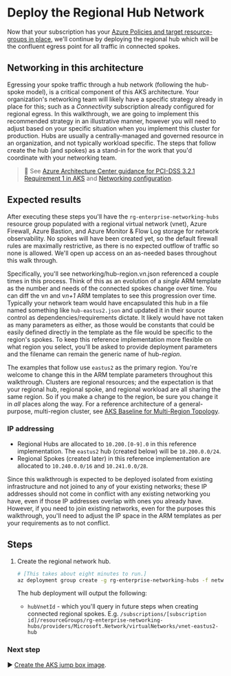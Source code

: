# Deploy the Regional Hub Network

Now that your subscription has your [Azure Policies and target resource-groups in place](./04-subscription.md), we'll continue by deploying the regional hub which will be the confluent egress point for all traffic in connected spokes.

## Networking in this architecture

Egressing your spoke traffic through a hub network (following the hub-spoke model), is a critical component of this AKS architecture. Your organization's networking team will likely have a specific strategy already in place for this; such as a _Connectivity_ subscription already configured for regional egress. In this walkthrough, we are going to implement this recommended strategy in an illustrative manner, however you will need to adjust based on your specific situation when you implement this cluster for production. Hubs are usually a centrally-managed and governed resource in an organization, and not typically workload specific. The steps that follow create the hub (and spokes) as a stand-in for the work that you'd coordinate with your networking team.

> :notebook: See [Azure Architecture Center guidance for PCI-DSS 3.2.1 Requirement 1 in AKS](https://docs.microsoft.com/azure/architecture/reference-architectures/containers/aks-pci/aks-pci-network#requirement-1install-and-maintain-a-firewall-configuration-to-protect-cardholder-data) and [Networking configuration](https://docs.microsoft.com/azure/architecture/reference-architectures/containers/aks-pci/aks-pci-ra-code-assets#networking-configuration).

## Expected results

After executing these steps you'll have the `rg-enterprise-networking-hubs` resource group populated with a regional virtual network (vnet), Azure Firewall, Azure Bastion, and Azure Monitor & Flow Log storage for network observability. No spokes will have been created yet, so the default firewall rules are maximally restrictive, as there is no expected outflow of traffic so none is allowed. We'll open up access on an as-needed bases throughout this walk through.

Specifically, you'll see networking/hub-region.v​_n_.json referenced a couple times in this process. Think of this as an evolution of a _single_ ARM template as the number and needs of the connected spokes change over time. You can diff the v​_n_ and v​_n+1_ ARM templates to see this progression over time. Typically your network team would have encapsulated this hub in a file named something like `hub-eastus2.json` and updated it in their source control as dependencies/requirements dictate. It likely would have not taken as many parameters as either, as those would be constants that could be easily defined directly in the template as the file would be specific to the region's spokes. To keep this reference implementation more flexible on what region you select, you'll be asked to provide deployment parameters and the filename can remain the generic name of hub-​_region_.

The examples that follow use `eastus2` as the primary region. You're welcome to change this in the ARM template parameters throughout this walkthrough. Clusters are regional resources; and the expectation is that your regional hub, regional spoke, and regional workload are all sharing the same region. So if you make a change to the region, be sure you change it in _all_ places along the way. For a reference architecture of a general-purpose, multi-region cluster, see [AKS Baseline for Multi-Region Topology](https://github.com/mspnp/aks-baseline-multi-region).

### IP addressing

* Regional Hubs are allocated to `10.200.[0-9].0` in this reference implementation. The `eastus2` hub (created below) will be `10.200.0.0/24`.
* Regional Spokes (created later) in this reference implementation are allocated to `10.240.0.0/16` and `10.241.0.0/28`.

Since this walkthrough is expected to be deployed isolated from existing infrastructure and not joined to any of your existing networks; these IP addresses should not come in conflict with any existing networking you have, even if those IP addresses overlap with ones you already have. However, if you need to join existing networks, even for the purposes this walkthrough, you'll need to adjust the IP space in the ARM templates as per your requirements as to not conflict.

## Steps

1. Create the regional network hub.

   ```bash
   # [This takes about eight minutes to run.]
   az deployment group create -g rg-enterprise-networking-hubs -f networking/hub-region.v0.json -p location=eastus2
   ```

   The hub deployment will output the following:

      * `hubVnetId` - which you'll query in future steps when creating connected regional spokes. E.g. `/subscriptions/[subscription id]/resourceGroups/rg-enterprise-networking-hubs/providers/Microsoft.Network/virtualNetworks/vnet-eastus2-hub`

### Next step

:arrow_forward: [Create the AKS jump box image](./06-aks-jumpboximage.md).

